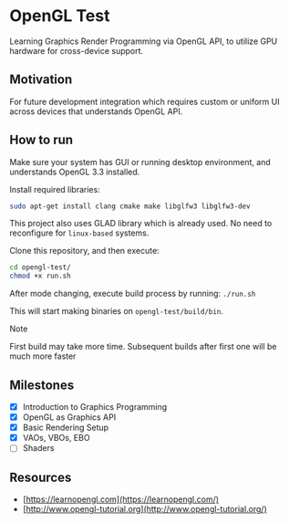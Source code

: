 # OpenGL Test
Learning Graphics Render Programming via OpenGL API, to utilize GPU hardware for cross-device support.

## Motivation
For future development integration which requires custom or uniform UI across devices that understands OpenGL API.

## How to run
Make sure your system has GUI or running desktop environment, and understands OpenGL 3.3 installed.

Install required libraries:
```bash
sudo apt-get install clang cmake make libglfw3 libglfw3-dev
```

This project also uses GLAD library which is already used. No need to reconfigure for `linux-based` systems.

Clone this repository, and then execute:
```bash
cd opengl-test/
chmod +x run.sh
```

After mode changing, execute build process by running:
`./run.sh`

This will start making binaries on `opengl-test/build/bin`.

> [!NOTE]
> First build may take more time. Subsequent builds after first one will be much more faster

## Milestones
- [x] Introduction to Graphics Programming
- [x] OpenGL as Graphics API
- [x] Basic Rendering Setup
- [x] VAOs, VBOs, EBO
- [ ] Shaders

## Resources
- [https://learnopengl.com](https://learnopengl.com/)
- [http://www.opengl-tutorial.org](http://www.opengl-tutorial.org/)